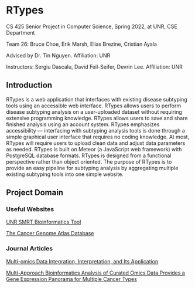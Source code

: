 # RTypes
CS 425 Senior Project in Computer Science, Spring 2022, at UNR, CSE Department

Team 26: Bruce Choe, Erik Marsh, Elias Brezine, Cristian Ayala

Advised by Dr. Tin Nguyen. Affiliation: UNR

Instructors: Sergiu Dascalu, David Feil-Seifer, Devrin Lee. Affiliation: UNR
## Introduction
RTypes is a web application that interfaces with existing disease subtyping tools using an accessible web interface. RTypes allows users to perform disease subtyping analysis on a user-uploaded dataset without requiring extensive programming knowledge. RTypes allows users to save and share finished analysis using an account system. RTypes emphasizes accessibility — interfacing with subtyping analysis tools is done through a simple graphical user interface that requires no coding knowledge. At most, RTypes will require users to upload clean data and adjust data parameters as needed. RTypes is built on Meteor (a JavaScript web framework) with PostgreSQL database formats. RTypes is designed from a functional perspective rather than object oriented. The purpose of RTypes is to provide an easy pipeline for subtyping analysis by aggregating multiple existing subtyping tools into one simple website. 

## Project Domain

### Useful Websites
[UNR SMRT Bioinformatics Tool](https://bioinformatics.cse.unr.edu/software/SMRT/)

[The Cancer Genome Atlas Database](https://www.cancer.gov/about-nci/organization/ccg/research/structural-genomics/tcga)

### Journal Articles
[Multi-omics Data Integration, Interpretation, and Its Application](https://journals.sagepub.com/doi/full/10.1177/1177932219899051)

[Multi-Approach Bioinformatics Analysis of Curated Omics Data Provides a Gene Expression Panorama for Multiple Cancer Types](https://www.frontiersin.org/articles/10.3389/fgene.2020.586602/full)

